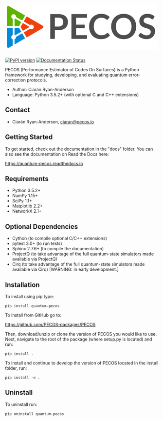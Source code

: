 ![PECOS](docs/images/pecos_large_logo.png)
=======================================

[![PyPI version](https://badge.fury.io/py/quantum-pecos.svg)](https://badge.fury.io/py/quantum-pecos)
[![Documentation Status](https://readthedocs.org/projects/quantum-pecos/badge/?version=latest)](https://quantum-pecos.readthedocs.io/en/latest/?badge=latest)

PECOS (Performance Estimator of Codes On Surfaces) is a Python framework for studying, developing, and evaluating 
quantum error-correction protocols.

- Author: Ciarán Ryan-Anderson
- Language: Python 3.5.2+ (with optional C and C++ extensions)

## Contact
   - Ciarán Ryan-Anderson, ciaran@pecos.io

## Getting Started

To get started, check out the documentation in the "docs" folder. You can also see the documentation on Read the Docs 
here:

https://quantum-pecos.readthedocs.io

## Requirements
- Python 3.5.2+
- NumPy 1.15+
- SciPy 1.1+
- Matplotlib 2.2+
- NetworkX 2.1+

## Optional Dependencies

- Cython (to compile optional C/C++ extensions)
- pytest 3.0+ (to run tests)
- Sphinx 2.7.6+ (to compile the documentation)
- ProjectQ (to take advantage of the full quantum-state simulators made available via ProjectQ)
- Cirq (to take advantage of the full quantum-state simulators made available via Cirq) [WARNING: In early development.] 
## Installation

To install using pip type:
```
pip install quantum-pecos
```

To install from GitHub go to:

https://github.com/PECOS-packages/PECOS

Then, download/unzip or clone the version of PECOS you would like to use. Next, navigate to the root of the package 
(where setup.py is located) and run:
```
pip install .
```

To install and continue to develop the version of PECOS located in the install folder, run:
```
pip install -e .
```

## Uninstall

To uninstall run:
```
pip uninstall quantum-pecos
```